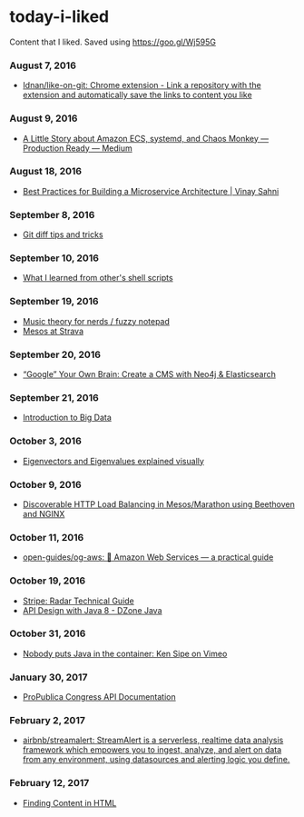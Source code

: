 
# today-i-liked 
Content that I liked. Saved using https://goo.gl/Wj595G 

### August 7, 2016
- [Idnan/like-on-git: Chrome extension - Link a repository with the extension and automatically save the links to content you like](https://github.com/Idnan/like-on-git) 

### August 9, 2016
- [A Little Story about Amazon ECS, systemd, and Chaos Monkey — Production Ready — Medium](https://medium.com/production-ready/a-little-story-about-amazon-ecs-systemd-and-chaos-monkey-8bc7d1b5778#.lsqc5oq62) 

### August 18, 2016
- [Best Practices for Building a Microservice Architecture | Vinay Sahni](http://www.vinaysahni.com/best-practices-for-building-a-microservice-architecture) 

### September 8, 2016
- [Git diff tips and tricks](https://blog.twobucks.co/git-diff-tips-and-tricks/) 

### September 10, 2016
- [What I learned from other's shell scripts](http://www.fizerkhan.com/blog/posts/What-I-learned-from-other-s-shell-scripts.html) 

### September 19, 2016
- [Music theory for nerds / fuzzy notepad](https://eev.ee/blog/2016/09/15/music-theory-for-nerds/) 
- [Mesos at Strava](http://labs.strava.com/blog/mesos/) 

### September 20, 2016
- [“Google” Your Own Brain: Create a CMS with Neo4j & Elasticsearch](https://neo4j.com/blog/google-brain-cms-neo4j-elasticsearch/) 

### September 21, 2016
- [Introduction to Big Data](http://haifengl.github.io/bigdata/#x1-70001.2.3) 

### October 3, 2016
- [Eigenvectors and Eigenvalues explained visually](http://setosa.io/ev/eigenvectors-and-eigenvalues/?utm_source=mybridge&utm_medium=email&utm_campaign=read_more) 

### October 9, 2016
- [Discoverable HTTP Load Balancing in Mesos/Marathon using Beethoven and NGINX](http://jbu.io/2016/10/08/discoverable-http-load-balancing-in-mesosmarathon-using-beethoven-and-nginx/) 

### October 11, 2016
- [open-guides/og-aws: 📙 Amazon Web Services — a practical guide](https://github.com/open-guides/og-aws) 

### October 19, 2016
- [Stripe: Radar Technical Guide](https://stripe.com/radar/guide) 
- [API Design with Java 8 - DZone Java](https://dzone.com/articles/the-java-8-api-design-principles) 

### October 31, 2016
- [Nobody puts Java in the container: Ken Sipe on Vimeo](https://vimeo.com/181900266) 

### January 30, 2017
- [ProPublica Congress API Documentation](https://propublica.github.io/congress-api-docs/#congress-api-documentation) 

### February 2, 2017
- [airbnb/streamalert: StreamAlert is a serverless, realtime data analysis framework which empowers you to ingest, analyze, and alert on data from any environment, using datasources and alerting logic you define.](https://github.com/airbnb/streamalert) 

### February 12, 2017
- [Finding Content in HTML](http://www.hydrogen18.com/blog/finding-content-in-html.html) 
